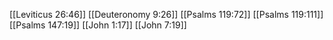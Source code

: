 [[Leviticus 26:46]]
[[Deuteronomy 9:26]]
[[Psalms 119:72]]
[[Psalms 119:111]]
[[Psalms 147:19]]
[[John 1:17]]
[[John 7:19]]
